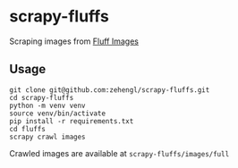 # scrapy-fluffs

Scraping images from [Fluff Images](http://majorclanger.co.uk/fluffimagesf.htm)

## Usage

    git clone git@github.com:zehengl/scrapy-fluffs.git
    cd scrapy-fluffs
    python -m venv venv
    source venv/bin/activate
    pip install -r requirements.txt
    cd fluffs
    scrapy crawl images

Crawled images are available at `scrapy-fluffs/images/full`
